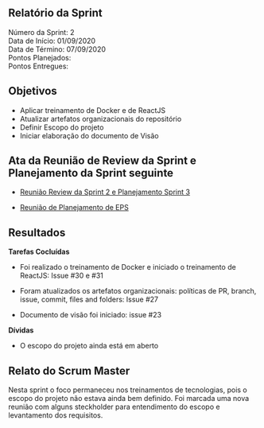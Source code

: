 
## Relatório da Sprint

Número da Sprint: 2 <br>
Data de Início:  01/09/2020 <br>
Data de Término: 07/09/2020 <br>
Pontos Planejados:  <br>
Pontos Entregues:  <br>

## Objetivos

- Aplicar treinamento de Docker e de ReactJS
- Atualizar artefatos organizacionais do repositório 
- Definir Escopo do projeto
- Iniciar elaboração do documento de Visão

## Ata da Reunião de Review da Sprint e Planejamento da Sprint seguinte

- [Reunião Review da Sprint 2 e Planejamento Sprint 3](https://github.com/fga-eps-mds/2020.1-Grupo6/issues/26)

- [Reunião de Planejamento de EPS](https://github.com/fga-eps-mds/2020.1-Grupo6/issues/28)

## Resultados

**Tarefas Cocluídas** 

- Foi realizado o treinamento de Docker e iniciado o treinamento de ReactJS: Issue #30 e #31

- Foram atualizados os artefatos organizacionais: políticas de PR, branch, issue, commit, files and folders: Issue #27 

- Documento de visão foi iniciado: issue #23

**Dívidas**

- O escopo do projeto ainda está em aberto

## Relato do Scrum Master

Nesta sprint o foco permaneceu nos treinamentos de tecnologias, pois o escopo do projeto não estava ainda bem definido. Foi marcada uma nova reunião com alguns steckholder para entendimento do escopo e levantamento dos requisitos.